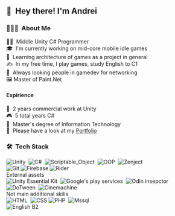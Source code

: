 ## 👋 &nbsp;Hey there! I'm Andrei

### 👨🏻‍💻 &nbsp;About Me

🧑‍💻 &nbsp;Middle Unity С# Programmer\
🎓 &nbsp;I'm currently working on mid-core mobile idle games\
🌱 &nbsp;Learning architecture of games as a project in general\
✍️ &nbsp;In my free time, I play games, study English to C1\
💬 &nbsp;Always looking people in gamedev for networking\
🖼️ Master of Paint.Net

#### Expirience
👴 &nbsp;2 years commercial work at Unity\
🎮 &nbsp;5 total years C#\
💬 &nbsp;Master's degree of Information Technology\
📄 &nbsp;Please have a look at my [Portfolio](https://mega.nz/file/wMVSSb6D#FXHTYIViDNLKWvvQ1hP0gv9F0FR7zBPMR86Z14Rb5IE)

### 🛠 &nbsp;Tech Stack

![Unity](https://img.shields.io/badge/-Unity-333333?style=flat&logo=Unity)&nbsp;
![C#](https://img.shields.io/badge/-Csharp-16188F?style=flat&logo=Csharp)&nbsp;
![Scriptable_Object](https://img.shields.io/badge/-Scriptable_Object-16188F?style=flat)&nbsp;
![OOP](https://img.shields.io/badge/-OOP-96488F?style=flat&)&nbsp;
![Zenject](https://img.shields.io/badge/-Zenject-74B21A?style=flat&logo=zenject)\
![Git](https://img.shields.io/badge/-Git-333333?style=flat&logo=git)
![Firebase](https://img.shields.io/badge/-Firebase-333333?style=flat&logo=Firebase)
![Rider](https://img.shields.io/badge/-Rider-333333?style=flat&logo=Rider)&nbsp;\
External assets\
![Unity Essential Kit](https://img.shields.io/badge/-Unity_Essential_Kit-333333?style=flat)&nbsp;
![Google's play services](https://img.shields.io/badge/-Google's_play_services-333333?style=flat)&nbsp;
![Odin insepctor](https://img.shields.io/badge/-Odin_insepctor-333333?style=flat&)&nbsp;
![DoTween](https://img.shields.io/badge/-DoTween-333333?style=flat)&nbsp;
![Cinemachine](https://img.shields.io/badge/-Cinemachine-AD1010?style=flat&logo=Cinemachine)\
Not main additional skills\
![HTML](https://img.shields.io/badge/-HTML-333333?style=flat&logo=HTML5)&nbsp;
![CSS](https://img.shields.io/badge/-CSS-333333?style=flat&logo=CSS3&logoColor=1572B6)
![PHP](https://img.shields.io/badge/-PHP-333333?style=flat&logo=PHP)&nbsp;
![Mssql](https://img.shields.io/badge/-Mssql-333333?style=flat&logo=CSS3&logoColor=1572B6)\
![English B2](https://img.shields.io/badge/-English_B2-333333?style=flat&logoColor=1572B6)
##
